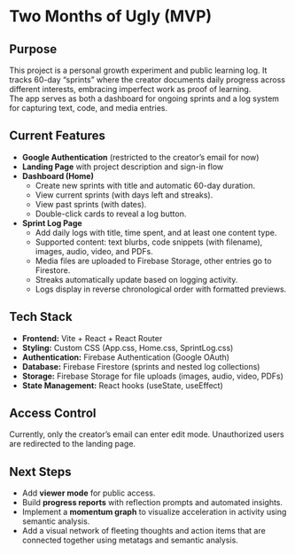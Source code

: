 # Two Months of Ugly (MVP)

## Purpose
This project is a personal growth experiment and public learning log. It tracks 60-day “sprints” where the creator documents daily progress across different interests, embracing imperfect work as proof of learning.  
The app serves as both a dashboard for ongoing sprints and a log system for capturing text, code, and media entries.

## Current Features
- **Google Authentication** (restricted to the creator’s email for now)  
- **Landing Page** with project description and sign-in flow  
- **Dashboard (Home)**  
  - Create new sprints with title and automatic 60-day duration.  
  - View current sprints (with days left and streaks).  
  - View past sprints (with dates).  
  - Double-click cards to reveal a log button.  
- **Sprint Log Page**  
  - Add daily logs with title, time spent, and at least one content type.  
  - Supported content: text blurbs, code snippets (with filename), images, audio, video, and PDFs.  
  - Media files are uploaded to Firebase Storage, other entries go to Firestore.  
  - Streaks automatically update based on logging activity.  
  - Logs display in reverse chronological order with formatted previews.  

## Tech Stack
- **Frontend:** Vite + React + React Router  
- **Styling:** Custom CSS (App.css, Home.css, SprintLog.css)  
- **Authentication:** Firebase Authentication (Google OAuth)  
- **Database:** Firebase Firestore (sprints and nested log collections)  
- **Storage:** Firebase Storage for file uploads (images, audio, video, PDFs)  
- **State Management:** React hooks (useState, useEffect)  

## Access Control
Currently, only the creator’s email can enter edit mode. Unauthorized users are redirected to the landing page.

## Next Steps
- Add **viewer mode** for public access.  
- Build **progress reports** with reflection prompts and automated insights.  
- Implement a **momentum graph** to visualize acceleration in activity using semantic analysis.
- Add a visual network of fleeting thoughts and action items that are connected together using metatags and semantic analysis. 
